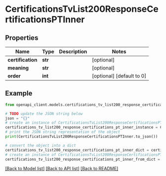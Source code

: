 # CertificationsTvList200ResponseCertificationsPTInner


## Properties

Name | Type | Description | Notes
------------ | ------------- | ------------- | -------------
**certification** | **str** |  | [optional] 
**meaning** | **str** |  | [optional] 
**order** | **int** |  | [optional] [default to 0]

## Example

```python
from openapi_client.models.certifications_tv_list200_response_certifications_pt_inner import CertificationsTvList200ResponseCertificationsPTInner

# TODO update the JSON string below
json = "{}"
# create an instance of CertificationsTvList200ResponseCertificationsPTInner from a JSON string
certifications_tv_list200_response_certifications_pt_inner_instance = CertificationsTvList200ResponseCertificationsPTInner.from_json(json)
# print the JSON string representation of the object
print(CertificationsTvList200ResponseCertificationsPTInner.to_json())

# convert the object into a dict
certifications_tv_list200_response_certifications_pt_inner_dict = certifications_tv_list200_response_certifications_pt_inner_instance.to_dict()
# create an instance of CertificationsTvList200ResponseCertificationsPTInner from a dict
certifications_tv_list200_response_certifications_pt_inner_from_dict = CertificationsTvList200ResponseCertificationsPTInner.from_dict(certifications_tv_list200_response_certifications_pt_inner_dict)
```
[[Back to Model list]](../README.md#documentation-for-models) [[Back to API list]](../README.md#documentation-for-api-endpoints) [[Back to README]](../README.md)


